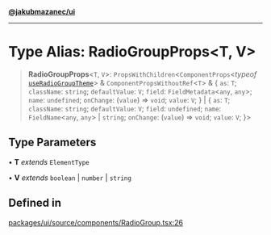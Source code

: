 [**@jakubmazanec/ui**](../README.md)

---

# Type Alias: RadioGroupProps\<T, V\>

> **RadioGroupProps**\<`T`, `V`\>: `PropsWithChildren`\<`ComponentProps`\<_typeof_
> [`useRadioGroupTheme`](../functions/useRadioGroupTheme.md)\> & `ComponentPropsWithoutRef`\<`T`\> &
> \{ `as`: `T`; `className`: `string`; `defaultValue`: `V`; `field`: `FieldMetadata`\<`any`,
> `any`\>; `name`: `undefined`; `onChange`: (`value`) => `void`; `value`: `V`; \} \| \{ `as`: `T`;
> `className`: `string`; `defaultValue`: `V`; `field`: `undefined`; `name`: `FieldName`\<`any`,
> `any`\> \| `string`; `onChange`: (`value`) => `void`; `value`: `V`; \}\>

## Type Parameters

• **T** _extends_ `ElementType`

• **V** _extends_ `boolean` \| `number` \| `string`

## Defined in

[packages/ui/source/components/RadioGroup.tsx:26](https://github.com/jakubmazanec/tools/blob/3e339f67fc5b5cd011c28acb315570a2f29efedc/packages/ui/source/components/RadioGroup.tsx#L26)
